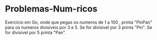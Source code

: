 # Problemas-Num-ricos

Exercicio em Go, onde que pegas os numeros de 1 a 100 , printa "PinPan" para os numeros divisiveis por 3 e 5.
Se for divisivel por 3 printa "Pin".
Se for divisivel por 5 printa "Pan".
